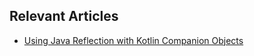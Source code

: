## Relevant Articles
- [Using Java Reflection with Kotlin Companion Objects](https://www.baeldung.com/kotlin/java-reflection-companion-objects)

